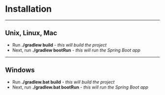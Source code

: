 # Installation

___

## Unix, Linux, Mac 

* Run **./gradlew build** - *this will build the project*
* Next, run **./gradlew bootRun** - *this will run the Spring Boot app*

___

## Windows
* Run **./gradlew.bat build** - *this will build the project*
* Next, run **./gradlew.bat bootRun** - *this will run the Spring Boot app*
